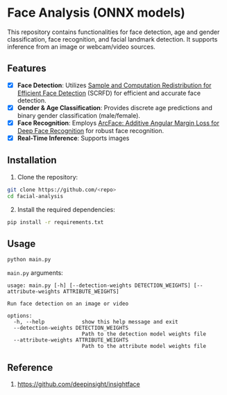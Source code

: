 # Face Analysis (ONNX models)



This repository contains functionalities for face detection, age and gender classification, face recognition, and facial landmark detection. It supports inference from an image or webcam/video sources.

## Features

- [x] **Face Detection**: Utilizes [Sample and Computation Redistribution for Efficient Face Detection](https://arxiv.org/abs/2105.04714) (SCRFD) for efficient and accurate face detection.
- [x] **Gender & Age Classification**: Provides discrete age predictions and binary gender classification (male/female).
- [x] **Face Recognition**: Employs [ArcFace: Additive Angular Margin Loss for Deep Face Recognition](https://arxiv.org/abs/1801.07698) for robust face recognition.
- [x] **Real-Time Inference**: Supports images

## Installation

1. Clone the repository:

```bash
git clone https://github.com/<repo>
cd facial-analysis
```

2. Install the required dependencies:

```bash
pip install -r requirements.txt
```



## Usage

```bash
python main.py 
```

`main.py` arguments:

```
usage: main.py [-h] [--detection-weights DETECTION_WEIGHTS] [--attribute-weights ATTRIBUTE_WEIGHTS] 

Run face detection on an image or video

options:
  -h, --help            show this help message and exit
  --detection-weights DETECTION_WEIGHTS
                        Path to the detection model weights file
  --attribute-weights ATTRIBUTE_WEIGHTS
                        Path to the attribute model weights file
```

## Reference

1. https://github.com/deepinsight/insightface
